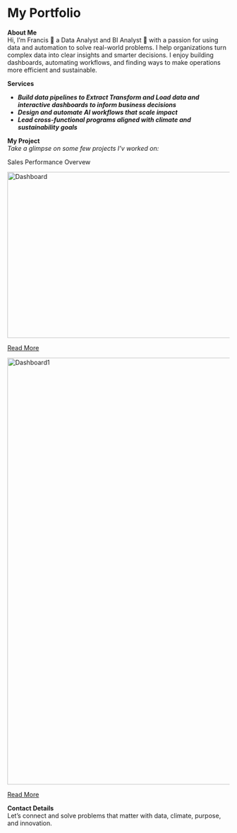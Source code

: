 # My Portfolio
**About Me**  
Hi, I’m Francis 🙋 a Data Analyst and BI Analyst 🤖 with a passion for using data and automation to solve real-world problems.
I help organizations turn complex data into clear insights and smarter decisions. I enjoy building dashboards, automating workflows, and finding ways to make operations more efficient and sustainable.

**Services**  
- ***Build data pipelines to Extract Transform and Load data and interactive dashboards to inform business decisions***  
- ***Design and automate AI workflows that scale impact***  
- ***Lead cross-functional programs aligned with climate and sustainability goals***

**My Project**  
*Take a glimpse on some few projects I'v worked on:*

Sales Performance Overvew

<img width="796" height="377" alt="Dashboard" src="https://github.com/user-attachments/assets/49938976-6400-4b03-a64e-a8c8ab8e2a26" />

[Read More](https://github.com/Partron1/Sales_performance)

<img width="1872" height="969" alt="Dashboard1" src="https://github.com/user-attachments/assets/2b6d9d29-3c1c-45d4-ada0-ffc351b7a290" /> 

[Read More](https://github.com/Partron1/Tableau_Hands-on_Project)

**Contact Details**  
Let’s connect and solve problems that matter with data, climate, purpose, and innovation.
